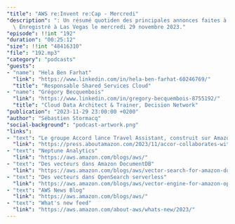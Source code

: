 ```yaml
---
"title": "AWS re:Invent re:Cap - Mercredi"
"description": ": Un résumé quotiden des principales annonces faites à re:Invent 2023.\
  \ Enregistré à Las Vegas le mercredi 29 novembre 2023."
"episode": !!int "192"
"duration": "00:25:12"
"size": !!int "48416310"
"file": "192.mp3"
"category": "podcasts"
"guests":
- "name": "Hela Ben Farhat"
  "link": "https://www.linkedin.com/in/hela-ben-farhat-60246769/"
  "title": "Responsable Shared Services Cloud"
- "name": "Grégory Becquembois"
  "link": "https://www.linkedin.com/in/gregory-becquembois-8755192/"
  "title": "Cloud Data Architect & Trainer, Decision Network"
"publication": "2023-11-29 23:00:00 +0200"
"author": "Sébastien Stormacq"
"social-background": "podcast-artwork.png"
"links":
- "text": "Le groupe Accord lance Travel Assistant, construit sur Amazon Bedrock"
  "link": "https://press.aboutamazon.com/2023/11/accor-collaborates-with-aws-to-deliver-exceptional-guest-experiences"
- "text": "Neptune Analytics"
  "link": "https://aws.amazon.com/blogs/aws/"
- "text": "Des vecteurs dans Amazon DocumentDB"
  "link": "https://aws.amazon.com/blogs/aws/vector-search-for-amazon-documentdb-with-mongodb-compatibility-is-now-generally-available/"
- "text": "Des vecteurs dans OpenSearch serverless"
  "link": "https://aws.amazon.com/blogs/aws/vector-engine-for-amazon-opensearch-serverless-is-now-generally-available/"
- "text": "AWS News Blog"
  "link": "https://aws.amazon.com/blogs/aws/"
- "text": "What's new feed"
  "link": "https://aws.amazon.com/about-aws/whats-new/2023/"
---
```

